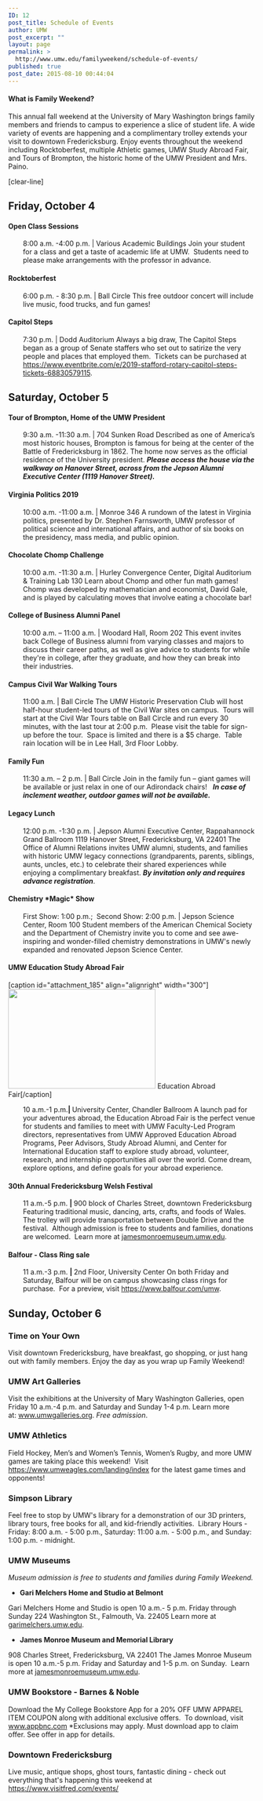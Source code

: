 ```yaml
---
ID: 12
post_title: Schedule of Events
author: UMW
post_excerpt: ""
layout: page
permalink: >
  http://www.umw.edu/familyweekend/schedule-of-events/
published: true
post_date: 2015-08-10 00:44:04
---
```

<h4>What is Family Weekend?</h4>
This annual fall weekend at the University of Mary Washington brings family members and friends to campus to experience a slice of student life. A wide variety of events are happening and a complimentary trolley extends your visit to downtown Fredericksburg. Enjoy events throughout the weekend including Rocktoberfest, multiple Athletic games, UMW Study Abroad Fair, and Tours of Brompton, the historic home of the UMW President and Mrs. Paino.

[clear-line]
<h2><strong>Friday, October 4</strong></h2>
<h4><strong>Open Class Sessions</strong></h4>
<p style="padding-left: 30px">8:00 a.m. -4:00 p.m. | Various Academic Buildings
Join your student for a class and get a taste of academic life at UMW.  Students need to please make arrangements with the professor in advance.</p>

<h4><strong>Rocktoberfest </strong></h4>
<p style="padding-left: 30px">6:00 p.m. - 8:30 p.m. | Ball Circle
This free outdoor concert will include live music, food trucks, and fun games!</p>

<h4><strong>Capitol Steps</strong></h4>
<p style="padding-left: 30px">7:30 p.m. | Dodd Auditorium
Always a big draw, The Capitol Steps began as a group of Senate staffers who set out to satirize the very people and places that employed them.  Tickets can be purchased at <a href="https://www.eventbrite.com/e/2019-stafford-rotary-capitol-steps-tickets-68830579115">https://www.eventbrite.com/e/2019-stafford-rotary-capitol-steps-tickets-68830579115</a>.</p>

<h2><strong>Saturday, October 5</strong></h2>
<h4><strong>Tour of Brompton, Home of the UMW President </strong></h4>
<p style="padding-left: 30px">9:30 a.m. -11:30 a.m. | 704 Sunken Road
Described as one of America’s most historic houses, Brompton is famous for being at the center of the Battle of Fredericksburg in 1862. The home now serves as the official residence of the University president. <strong><em>Please access the house via the walkway on Hanover Street, across from the Jepson Alumni Executive Center (1119 Hanover Street).</em></strong></p>

<h4><strong>Virginia Politics 2019</strong></h4>
<p style="padding-left: 30px">10:00 a.m. -11:00 a.m. | Monroe 346
A rundown of the latest in Virginia politics, presented by Dr. Stephen Farnsworth, UMW professor of political science and international affairs, and author of six books on the presidency, mass media, and public opinion.</p>

<h4><strong>Chocolate Chomp Challenge</strong></h4>
<p style="padding-left: 30px">10:00 a.m. -11:30 a.m. | Hurley Convergence Center, Digital Auditorium &amp; Training Lab 130
Learn about Chomp and other fun math games!  Chomp was developed by mathematician and economist, David Gale, and is played by calculating moves that involve eating a chocolate bar!</p>

<h4><strong>College of Business Alumni Panel</strong></h4>
<p style="padding-left: 30px">10:00 a.m. – 11:00 a.m. | Woodard Hall, Room 202
This event invites back College of Business alumni from varying classes and majors to discuss their career paths, as well as give advice to students for while they're in college, after they graduate, and how they can break into their industries.</p>

<h4><strong>Campus Civil War Walking Tours</strong></h4>
<p style="padding-left: 30px">11:00 a.m. | Ball Circle
The UMW Historic Preservation Club will host half-hour student-led tours of the Civil War sites on campus.  Tours will start at the Civil War Tours table on Ball Circle and run every 30 minutes, with the last tour at 2:00 p.m.  Please visit the table for sign-up before the tour.  Space is limited and there is a $5 charge.  Table rain location will be in Lee Hall, 3rd Floor Lobby.</p>

<h4><strong>Family Fun</strong></h4>
<p style="padding-left: 30px">11:30 a.m. – 2 p.m. | Ball Circle
Join in the family fun – giant games will be available or just relax in one of our Adirondack chairs!   <em><strong>In case of inclement weather, outdoor games will not be available.</strong></em></p>

<h4><strong>Legacy Lunch</strong></h4>
<p style="padding-left: 30px">12:00 p.m. -1:30 p.m. | Jepson Alumni Executive Center, Rappahannock Grand Ballroom
1119 Hanover Street, Fredericksburg, VA 22401
The Office of Alumni Relations invites UMW alumni, students, and families with historic UMW legacy connections (grandparents, parents, siblings, aunts, uncles, etc.) to celebrate their shared experiences while enjoying a complimentary breakfast. <strong><em>By invitation only and requires advance registration</em></strong>.</p>

<h4><strong>Chemistry *Magic* Show</strong></h4>
<p style="padding-left: 30px">First Show: 1:00 p.m.;  Second Show: 2:00 p.m. | Jepson Science Center, Room 100
Student members of the American Chemical Society and the Department of Chemistry invite you to come and see awe-inspiring and wonder-filled chemistry demonstrations in UMW's newly expanded and renovated Jepson Science Center.</p>

<h4><strong>UMW Education Study Abroad Fair </strong></h4>
[caption id="attachment_185" align="alignright" width="300"]<img class=" wp-image-185" src="http://www.umw.edu/familyweekend/wp-content/uploads/sites/25/2018/07/IMG_0088-e1530905496656.jpg" alt="" width="300" height="203" /> Education Abroad Fair[/caption]
<p style="padding-left: 30px">10 a.m.-1 p.m.<strong>| </strong>University Center, Chandler Ballroom
A launch pad for your adventures abroad, the Education Abroad Fair is the perfect venue for students and families to meet with UMW Faculty-Led Program directors, representatives from UMW Approved Education Abroad Programs, Peer Advisors, Study Abroad Alumni, and Center for International Education staff to explore study abroad, volunteer, research, and internship opportunities all over the world. Come dream, explore options, and define goals for your abroad experience.</p>

<h4><strong>30th Annual Fredericksburg Welsh Festival </strong></h4>
<p style="padding-left: 30px">11 a.m.-5 p.m. <strong>| </strong>900 block of Charles Street, downtown Fredericksburg
Featuring traditional music, dancing, arts, crafts, and foods of Wales. The trolley will provide transportation between Double Drive and the festival.  Although admission is free to students and families, donations are welcomed.  Learn more at <a href="http://jamesmonroemuseum.umw.edu">jamesmonroemuseum.umw.edu</a>.</p>

<h4><strong>Balfour - Class Ring sale</strong></h4>
<p style="padding-left: 30px">11 a.m.-3 p.m. <strong>| </strong>2nd Floor, University Center
On both Friday and Saturday, Balfour will be on campus showcasing class rings for purchase.  For a preview, visit <a href="https://www.balfour.com/umw">https://www.balfour.com/umw</a>.</p>

<h2><strong>Sunday, October 6</strong></h2>
<h3><strong>Time on Your Own</strong></h3>
Visit downtown Fredericksburg, have breakfast, go shopping, or just hang out with family members. Enjoy the day as you wrap up Family Weekend!
<h3><strong>UMW Art Galleries</strong></h3>
Visit the exhibitions at the University of Mary Washington Galleries, open Friday 10 a.m.-4 p.m. and Saturday and Sunday 1-4 p.m. Learn more at: <a href="https://www.umwgalleries.org/">www.umwgalleries.org</a>. <em>Free admission</em>.
<h3><strong>UMW Athletics</strong></h3>
Field Hockey, Men’s and Women’s Tennis, Women’s Rugby, and more UMW games are taking place this weekend!  Visit <a href="https://www.umweagles.com/landing/index">https://www.umweagles.com/landing/index</a> for the latest game times and opponents!
<h3><strong>Simpson Library</strong></h3>
Feel free to stop by UMW's library for a demonstration of our 3D printers, library tours, free books for all, and kid-friendly activities.  Library Hours - Friday: 8:00 a.m. - 5:00 p.m., Saturday: 11:00 a.m. - 5:00 p.m., and Sunday: 1:00 p.m. - midnight.
<h3><strong>UMW Museums</strong></h3>
<em>Museum admission is free to students and families during Family Weekend.
</em>
<ul>
 	<li><strong>Gari Melchers Home and Studio at Belmont</strong></li>
</ul>
Gari Melchers Home and Studio is open 10 a.m.- 5 p.m. Friday through Sunday
224 Washington St., Falmouth, Va. 22405
Learn more at <a href="http://garimelchers.umw.edu/">garimelchers.umw.edu</a>.
<ul>
 	<li><strong>James Monroe Museum and Memorial Library</strong></li>
</ul>
908 Charles Street, Fredericksburg, VA 22401
The James Monroe Museum is open 10 a.m.-5 p.m. Friday and Saturday and 1-5 p.m. on Sunday.  Learn more at <a href="http://jamesmonroemuseum.umw.edu/">jamesmonroemuseum.umw.edu</a>.
<h3><strong>UMW Bookstore - Barnes &amp; Noble</strong></h3>
Download the My College Bookstore App for a 20% OFF UMW APPAREL ITEM COUPON along with additional exclusive offers.  To download, visit <a href="http://www.appbnc.com">www.appbnc.com</a>
*Exclusions may apply. Must download app to claim offer. See offer in app for details.
<h3><strong>Downtown Fredericksburg</strong></h3>
Live music, antique shops, ghost tours, fantastic dining - check out everything that's happening this weekend at <a href="https://www.visitfred.com/events/">https://www.visitfred.com/events/</a>